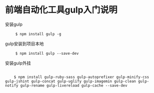 # 前端自动化工具gulp入门说明

安装gulp
<pre>
    <code>$ npm install gulp -g</code>
</pre>

gulp安装到项目本地
<pre>
    <code>$ npm install gulp --save-dev</code>
</pre>
安装gulp外挂
<pre>
    <code>
    $ npm install gulp-ruby-sass gulp-autoprefixer gulp-minify-css gulp-jshint gulp-concat gulp-uglify gulp-imagemin gulp-clean gulp-notify gulp-rename gulp-livereload gulp-cache --save-dev
    </code>
</pre>
